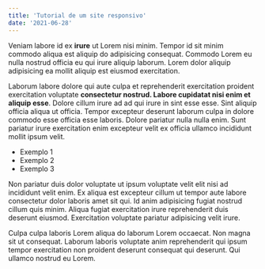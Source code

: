 ```yaml
---
title: 'Tutorial de um site responsivo'
date: '2021-06-28'
---
```


Veniam labore id ex **irure** ut Lorem nisi minim. Tempor id sit minim commodo aliqua est aliquip do adipisicing consequat. Commodo Lorem eu nulla nostrud officia eu qui irure aliquip laborum. Lorem dolor aliquip adipisicing ea mollit aliquip est eiusmod exercitation.

Laborum labore dolore qui aute culpa et reprehenderit exercitation proident exercitation voluptate **consectetur nostrud. Labore cupidatat nisi enim et aliquip esse**. Dolore cillum irure ad ad qui irure in sint esse esse. Sint aliquip officia aliqua ut officia. Tempor excepteur deserunt laborum culpa in dolore commodo esse officia esse laboris. Dolore pariatur nulla nulla enim. Sunt pariatur irure exercitation enim excepteur velit ex officia ullamco incididunt mollit ipsum velit.

- Exemplo 1
- Exemplo 2
- Exemplo 3

Non pariatur duis dolor voluptate ut ipsum voluptate velit elit nisi ad incididunt velit enim. Ex aliqua est excepteur cillum ut tempor aute labore consectetur dolor laboris amet sit qui. Id anim adipisicing fugiat nostrud cillum quis minim. Aliqua fugiat exercitation irure reprehenderit duis deserunt eiusmod. Exercitation voluptate pariatur adipisicing velit irure.

Culpa culpa laboris Lorem aliqua do laborum Lorem occaecat. Non magna sit ut consequat. Laborum laboris voluptate anim reprehenderit qui ipsum tempor exercitation non proident deserunt consequat qui deserunt. Qui ullamco nostrud eu Lorem.